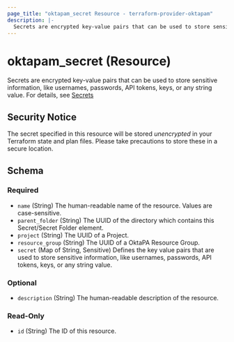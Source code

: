 ```yaml
---
page_title: "oktapam_secret Resource - terraform-provider-oktapam"
description: |-
  Secrets are encrypted key-value pairs that can be used to store sensitive information, like usernames, passwords, API tokens, keys, or any string value. For details, see [Secrets](https://help.okta.com/okta_help.htm?type=oie&id=ext-pam-secrets)
---
```


# oktapam_secret (Resource)

Secrets are encrypted key-value pairs that can be used to store sensitive information, like usernames, passwords, API tokens, keys, or any string value. For details, see [Secrets](https://help.okta.com/okta_help.htm?type=oie&id=ext-pam-secrets)

## Security Notice
The secret specified in this resource will be stored *unencrypted* in your Terraform state and plan files.  Please take precautions to store these in a secure location.

<!-- schema generated by tfplugindocs -->
## Schema

### Required

- `name` (String) The human-readable name of the resource. Values are case-sensitive.
- `parent_folder` (String) The UUID of the directory which contains this Secret/Secret Folder element.
- `project` (String) The UUID of a Project.
- `resource_group` (String) The UUID of a OktaPA Resource Group.
- `secret` (Map of String, Sensitive) Defines the key value pairs that are used to store sensitive information, like usernames, passwords, API tokens, keys, or any string value.

### Optional

- `description` (String) The human-readable description of the resource.

### Read-Only

- `id` (String) The ID of this resource.